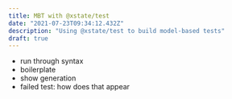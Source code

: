 ```yaml
---
title: MBT with @xstate/test
date: "2021-07-23T09:34:12.432Z"
description: "Using @xstate/test to build model-based tests"
draft: true
---
```


- run through syntax
- boilerplate
- show generation
- failed test: how does that appear
